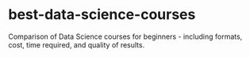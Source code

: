 # best-data-science-courses
Comparison of Data Science courses for beginners - including formats, cost, time required, and quality of results.
